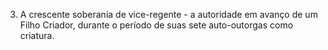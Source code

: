 ﻿3. A crescente soberania de vice-regente - a autoridade em avanço de um Filho Criador, durante o período de suas sete auto-outorgas como criatura.